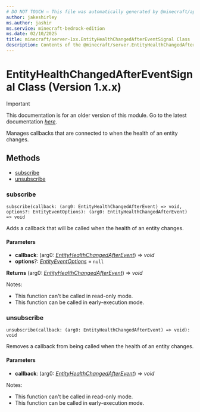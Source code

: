 ```yaml
---
# DO NOT TOUCH — This file was automatically generated by @minecraft/api-docs-generator, to report problems file an issue at https://github.com/Mojang/minecraft-scripting-libraries
author: jakeshirley
ms.author: jashir
ms.service: minecraft-bedrock-edition
ms.date: 02/10/2025
title: minecraft/server-1xx.EntityHealthChangedAfterEventSignal Class
description: Contents of the @minecraft/server.EntityHealthChangedAfterEventSignal class (Version 1.x.x).
---
```

# EntityHealthChangedAfterEventSignal Class (Version 1.x.x)

> [!IMPORTANT]
> This documentation is for an older version of this module. Go to the latest documentation [*here*](../../../scriptapi/minecraft/server/EntityHealthChangedAfterEventSignal.md).

Manages callbacks that are connected to when the health of an entity changes.

## Methods
- [subscribe](#subscribe)
- [unsubscribe](#unsubscribe)

### **subscribe**
`
subscribe(callback: (arg0: EntityHealthChangedAfterEvent) => void, options?: EntityEventOptions): (arg0: EntityHealthChangedAfterEvent) => void
`

Adds a callback that will be called when the health of an entity changes.

#### **Parameters**
- **callback**: (arg0: [*EntityHealthChangedAfterEvent*](EntityHealthChangedAfterEvent.md)) => *void*
- **options**?: [*EntityEventOptions*](EntityEventOptions.md) = `null`

**Returns** (arg0: [*EntityHealthChangedAfterEvent*](EntityHealthChangedAfterEvent.md)) => *void*
  
Notes:
- This function can't be called in read-only mode.
- This function can be called in early-execution mode.

### **unsubscribe**
`
unsubscribe(callback: (arg0: EntityHealthChangedAfterEvent) => void): void
`

Removes a callback from being called when the health of an entity changes.

#### **Parameters**
- **callback**: (arg0: [*EntityHealthChangedAfterEvent*](EntityHealthChangedAfterEvent.md)) => *void*
  
Notes:
- This function can't be called in read-only mode.
- This function can be called in early-execution mode.

